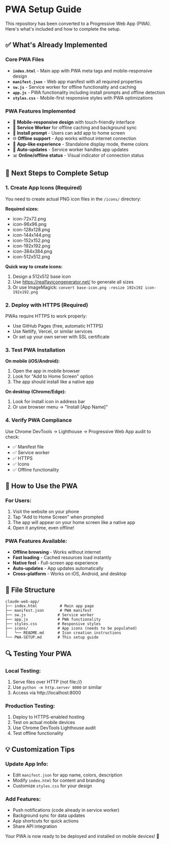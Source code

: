 # PWA Setup Guide

This repository has been converted to a Progressive Web App (PWA). Here's what's included and how to complete the setup.

## ✅ What's Already Implemented

### Core PWA Files
- **`index.html`** - Main app with PWA meta tags and mobile-responsive design
- **`manifest.json`** - Web app manifest with all required properties
- **`sw.js`** - Service worker for offline functionality and caching
- **`app.js`** - PWA functionality including install prompts and offline detection
- **`styles.css`** - Mobile-first responsive styles with PWA optimizations

### PWA Features Implemented
- 📱 **Mobile-responsive design** with touch-friendly interface
- 🔄 **Service Worker** for offline caching and background sync
- 📲 **Install prompt** - Users can add app to home screen
- 🌐 **Offline support** - App works without internet connection
- 🎨 **App-like experience** - Standalone display mode, theme colors
- 🔄 **Auto-updates** - Service worker handles app updates
- 📊 **Online/offline status** - Visual indicator of connection status

## 🔧 Next Steps to Complete Setup

### 1. Create App Icons (Required)
You need to create actual PNG icon files in the `/icons/` directory:

**Required sizes:**
- icon-72x72.png
- icon-96x96.png
- icon-128x128.png
- icon-144x144.png
- icon-152x152.png
- icon-192x192.png
- icon-384x384.png
- icon-512x512.png

**Quick way to create icons:**
1. Design a 512x512 base icon
2. Use https://realfavicongenerator.net/ to generate all sizes
3. Or use ImageMagick: `convert base-icon.png -resize 192x192 icon-192x192.png`

### 2. Deploy with HTTPS (Required)
PWAs require HTTPS to work properly:
- Use GitHub Pages (free, automatic HTTPS)
- Use Netlify, Vercel, or similar services
- Or set up your own server with SSL certificate

### 3. Test PWA Installation

**On mobile (iOS/Android):**
1. Open the app in mobile browser
2. Look for "Add to Home Screen" option
3. The app should install like a native app

**On desktop (Chrome/Edge):**
1. Look for install icon in address bar
2. Or use browser menu → "Install [App Name]"

### 4. Verify PWA Compliance

Use Chrome DevTools → Lighthouse → Progressive Web App audit to check:
- ✅ Manifest file
- ✅ Service worker  
- ✅ HTTPS
- ✅ Icons
- ✅ Offline functionality

## 🚀 How to Use the PWA

### For Users:
1. Visit the website on your phone
2. Tap "Add to Home Screen" when prompted
3. The app will appear on your home screen like a native app
4. Open it anytime, even offline!

### PWA Features Available:
- **Offline browsing** - Works without internet
- **Fast loading** - Cached resources load instantly
- **Native feel** - Full-screen app experience
- **Auto-updates** - App updates automatically
- **Cross-platform** - Works on iOS, Android, and desktop

## 📁 File Structure

```
claude-web-app/
├── index.html          # Main app page
├── manifest.json       # PWA manifest
├── sw.js              # Service worker
├── app.js             # PWA functionality
├── styles.css         # Responsive styles
├── icons/             # App icons (needs to be populated)
│   └── README.md      # Icon creation instructions
└── PWA-SETUP.md       # This setup guide
```

## 🔍 Testing Your PWA

### Local Testing:
1. Serve files over HTTP (not file://)
2. Use `python -m http.server 8000` or similar
3. Access via http://localhost:8000

### Production Testing:
1. Deploy to HTTPS-enabled hosting
2. Test on actual mobile devices
3. Use Chrome DevTools Lighthouse audit
4. Test offline functionality

## 💡 Customization Tips

### Update App Info:
- Edit `manifest.json` for app name, colors, description
- Modify `index.html` for content and branding
- Customize `styles.css` for your design

### Add Features:
- Push notifications (code already in service worker)
- Background sync for data updates
- App shortcuts for quick actions
- Share API integration

Your PWA is now ready to be deployed and installed on mobile devices! 🎉